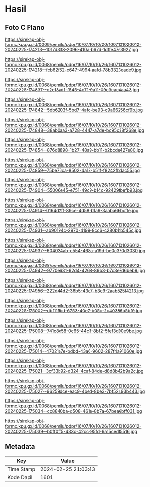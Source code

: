# Hasil

## Foto C Plano

https://sirekap-obj-formc.kpu.go.id/0068/pemilu/pdpr/16/07/10/10/26/1607101026012-20240225-174213--1017d338-2096-410a-b67d-1dffe47e3927.jpg

https://sirekap-obj-formc.kpu.go.id/0068/pemilu/pdpr/16/07/10/10/26/1607101026012-20240225-174218--fcb62f62-c647-4994-aafd-78b3323eade9.jpg

https://sirekap-obj-formc.kpu.go.id/0068/pemilu/pdpr/16/07/10/10/26/1607101026012-20240225-174837--c2e13ad1-f545-4c71-9a11-09c3cac4aa43.jpg

https://sirekap-obj-formc.kpu.go.id/0068/pemilu/pdpr/16/07/10/10/26/1607101026012-20240225-174842--5db6203f-5bd7-4afd-be93-c9a66256cf9b.jpg

https://sirekap-obj-formc.kpu.go.id/0068/pemilu/pdpr/16/07/10/10/26/1607101026012-20240225-174848--38ab0aa3-a728-4447-a7de-bc95c38f268e.jpg

https://sirekap-obj-formc.kpu.go.id/0068/pemilu/pdpr/16/07/10/10/26/1607101026012-20240225-174854--876d8898-1b27-48a9-bb11-b2bcde427e80.jpg

https://sirekap-obj-formc.kpu.go.id/0068/pemilu/pdpr/16/07/10/10/26/1607101026012-20240225-174859--75be76ca-8502-4a18-b51f-f8242fbdac55.jpg

https://sirekap-obj-formc.kpu.go.id/0068/pemilu/pdpr/16/07/10/10/26/1607101026012-20240225-174904--55006e45-e751-49c9-b14c-92429fbefb93.jpg

https://sirekap-obj-formc.kpu.go.id/0068/pemilu/pdpr/16/07/10/10/26/1607101026012-20240225-174914--0164d2ff-89ce-4d58-b1a9-3aaba66bcffe.jpg

https://sirekap-obj-formc.kpu.go.id/0068/pemilu/pdpr/16/07/10/10/26/1607101026012-20240225-174931--ab90194c-2970-4199-8cc6-c280b1fb545c.jpg

https://sirekap-obj-formc.kpu.go.id/0068/pemilu/pdpr/16/07/10/10/26/1607101026012-20240225-174937--604034ab-c554-468a-a19d-be0c370d3030.jpg

https://sirekap-obj-formc.kpu.go.id/0068/pemilu/pdpr/16/07/10/10/26/1607101026012-20240225-174942--9770e631-92d4-4268-89b3-b7c3e7d6beb9.jpg

https://sirekap-obj-formc.kpu.go.id/0068/pemilu/pdpr/16/07/10/10/26/1607101026012-20240225-174956--222d44d2-36b5-43c7-b3e9-2aab525f4213.jpg

https://sirekap-obj-formc.kpu.go.id/0068/pemilu/pdpr/16/07/10/10/26/1607101026012-20240225-175002--dbf115bd-6753-40e7-b05c-2c40386b5bf9.jpg

https://sirekap-obj-formc.kpu.go.id/0068/pemilu/pdpr/16/07/10/10/26/1607101026012-20240225-175008--741c8e58-0c65-44c3-8bf2-5fef3d90e9be.jpg

https://sirekap-obj-formc.kpu.go.id/0068/pemilu/pdpr/16/07/10/10/26/1607101026012-20240225-175014--47021a7e-bdbd-43a6-9602-287f4a91060e.jpg

https://sirekap-obj-formc.kpu.go.id/0068/pemilu/pdpr/16/07/10/10/26/1607101026012-20240225-175021--3cf33b92-d324-4caf-84de-d8d8b42b9a2c.jpg

https://sirekap-obj-formc.kpu.go.id/0068/pemilu/pdpr/16/07/10/10/26/1607101026012-20240225-175027--96259dce-eac9-4bed-8be3-7bf52493b443.jpg

https://sirekap-obj-formc.kpu.go.id/0068/pemilu/pdpr/16/07/10/10/26/1607101026012-20240225-175034--cc8840ba-d508-461e-8b7a-67bea6bff031.jpg

https://sirekap-obj-formc.kpu.go.id/0068/pemilu/pdpr/16/07/10/10/26/1607101026012-20240225-175039--b0ff0ff5-433c-42cc-95fd-9a15cedf5516.jpg


## Metadata

| Key        | Value               |
| ---------- | ------------------- |
| Time Stamp | 2024-02-25 21:03:43 |
| Kode Dapil | 1601                |



